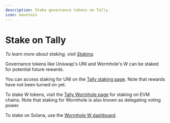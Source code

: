 ```yaml
---
description: Stake governance tokens on Tally.
icon: mountain
---
```


# Stake on Tally

_To learn more about staking, visit_ [_Staking_](../tally-features/staking/)_._&#x20;

Governance tokens like Uniswap's UNI and Wormhole's W can be staked for potential future rewards.

You can access staking for UNI on the [Tally staking page](https://www.tally.xyz/gov/uniswap/stake). Note that rewards have not been turned on yet.

To stake W tokens, visit the [Tally Wormhole page](https://www.tally.xyz/gov/wormhole) for staking on EVM chains. Note that staking for Wormhole is also known as delegating voting power.

&#x20;To stake on Solana, use the [Wormhole W dashboard](https://w.wormhole.com/).
